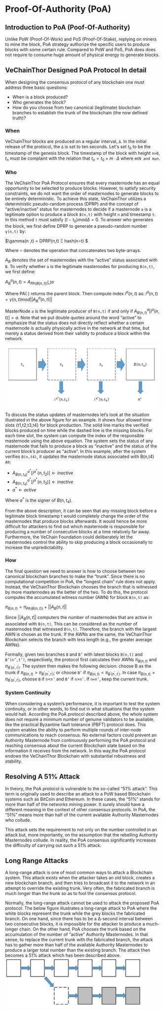 # Proof-Of-Authority (PoA)

## Introduction to PoA (Poof-Of-Authority)
Unlike PoW (Proof-Of-Work) and PoS (Proof-Of-Stake), replying on miners to mine the block, PoA strategy authorize the specific users to produce blocks with some certain rule. Compared to PoW and PoS, PoA does does not require to consume huge amount of physical energy to generate blocks. 

## VeChainThor Designed PoA Protocol In detail
When designing the consensus protocol of any blockchain one must address three basic questions:

* When is a block produced?
* Who generates the block?
* How do you choose from two canonical (legitimate) blockchain branches to establish the trunk of the blockchain (the now defined truth)?

### When

VeChainThor blocks are produced on a regular interval, `Δ`. In the initial release of the protocol, the `Δ` is set to ten seconds. Let's set $t_0$ to be the timestamp of the genesis block. The timestamp of the block with height `n>0`, $t_n$ must be complaint with the relation that $t_n = t_0 + m∙\Delta$ where `m∈N and m≥n`. 


### Who

The VeChainThor PoA Protocol ensures that every masternode has an equal opportunity to be selected to produce blocks. However, to satisfy security constraints, we do not want the order of masternodes to generate blocks to be entirely deterministic. To achieve this state, VeChainThor utilizes a deterministic pseudo-random process (DPRP) and the concept of “active/inactive” status for masternodes to decide if a masternode `a` is a legitimate option to produce a block `B(n,t)` with height `n` and timestamp `t`. In this method `t` must satisfy $(t-t_0) mod Δ = 0$. To answer who generates the block, we first define DPRP to generate a pseudo-random number `γ(n,t)` by:

$\gamma(n ,t) = DPRP(n,t) Ξ hash(n∘t) $

Where ∘ denotes the operation that concatenates two byte-arrays.

$A_B$ denotes the set of masternodes with the “active” status associated with `B`. To verify whether `a` is the legitimate masternodes for producing `B(n,t)`, we first define:

$A^a _B(n,t) = A_ {PA(B(n,t))} \bigcup a$

Where PA(∙) returns the parent block. Then compute index $i^a(n,t)$ as:
$i^a(n,t) = \gamma(n ,t) mod ||A^a _B(n,t)||$ 

MasterNode `a` is the legitimate producer of `B(n,t)` if and only if $A^a _{B(n,t)}[i^a(n,t)]=a$. Note that we put double quotes around the word “active” to emphasize that the status does not directly reflect whether a certain masternode is actually physically active in the network at that time, but merely a status derived from their validity to produce a block within the network.

![Image of DPRP](DPRP.png)


To discuss the status updates of masternodes let’s look at the situation illustrated in the above figure for an example. It shows four allowed time slots {t1,t2,t3,t4} for block production. The solid line marks the verified blocks produced on time while the dashed line is the missing blocks. For each time slot, the system can compute the index of the responsible masternode using the above equation. The system sets the status of any masternode that fails to produce a block as “inactive” and the status of the current block’s producer as “active”. In this example, after the system verifies `B(n,t4)`, it updates the masternode status associated with B(n,t4) as:

* $A^{a^*} _{B(n,t_4)}[i^{a^*}(n,t_2)]\leftarrow inactive$
* $A^{a^*} _{B(n,t_4)}[i^{a^*}(n,t_3)]\leftarrow inactive$
* $a^*\leftarrow active$


Where $a^*$ is the signer of $B(n,t_4)$.

From the above description, it can be seen that any missing block before a legitimate block timestamp t would completely change the order of the masternodes that produce blocks afterwards. It would hence be more difficult for attackers to find out which masternode is responsible for producing a number of consecutive blocks at a time relatively far away. Furthermore, the VeChain Foundation could deliberately let the masternodes control the ability to skip producing a block occasionally to increase the unpredictability.



### How

The final question we need to answer is how to choose between two canonical blockchain branches to make the “trunk”. Since there is no computational competition in PoA, the “longest chain” rule does not apply. Instead, the VeChainThor Blockchain chooses the branch that is witnessed by more masternodes as the better of the two. To do this, the protocol computes the accumulated witness number (AWN) for block `B(n,t)` as:

$\pi_{B(n,t)}=\pi_{PA(B(n,t))}+||A_B(n,t||$

Since $||A_B(n,t||$ computers the number of masternodes that are active in associated with `B(n,t)`, This can be considered as the number of masternodes that witnessed `B(n,t)`. Therefore, the branch with the largest AWN is chosen as the trunk. If the AWNs are the same, the VeChainThor Blockchain selects the branch with less length (e.g., the greater average AWNs).

Formally, given two branches `B` and `B’` with latest blocks `B(n,t)` and `B’(n’,t’)`, respectively, the protocol first calculates their AWNs $\pi_{B(n,t)}$ and $\pi_{B^{'}(n^{'},t^{'})}$. The system then makes the following decision: choose B as the trunk if $\pi_{B(n,t)}>\pi_{B^{'}(n^{'},t^{'})}$; or choose `B’` if $\pi_{B(n,t)}<\pi_{B^{'}(n^{'},t^{'})}$. In case $\pi_{B(n,t)}=\pi_{B^{'}(n^{'},t^{'})}$, choose `B` if `n`<`n’` and `B’` if `n`>`n’`. If `n=n’`, keep the current trunk.



### System Continuity
When considering a system’s performance, it is important to test the system continuity, or in other words, to find out in what situations that the system would halt. According the PoA protocol described above, the whole system does not require a minimum number of genuine validators to be available, like the practical Byzantine fault tolerance (PBFT) protocol does. This system enables the ability to perform multiple rounds of inter-node communications to reach consensus. No external factors could prevent an Authority Masternode from continuously performing the PoA protocol and reaching consensus about the current Blockchain state based on the information it receives from the network. In this way,the PoA protocol endows the VeChainThor Blockchain with substantial robustness and stability.


## Resolving A 51% Attack
In theory, the PoA protocol is vulnerable to the so-called “51% attack”. This term is originally used to describe an attack to a PoW based Blockchain systems such as BitCoin and Ethereum. In these cases, the “51%” stands for more than half of the networks mining power. It surely should have a different meaning in the context of other consensus protocols. In PoA, the “51%” means more than half of the current available Authority Masternodes who collude.

This attack sets the requirement to not only on the number controlled in an attack but, more importantly, on the assumption that the rebelling Authority Masternodes collude. In reality, the PoA consensus significantly increases the difficulty of carrying out such a 51% attack.

## Long Range Attacks
A long-range attack is one of most common ways to attack a Blockchain system. This attack exists when the attacker takes an old block, creates a new blockchain branch, and then tries to broadcast it to the network in an attempt to override the existing trunk. Very often, the fabricated branch is much longer than the trunk so as to fool the consensus protocol.

Normally, the long-range attack cannot be used to attack the proposed PoA protocol. The below figure illustrates a long-range attack to PoA where the white blocks represent the trunk while the grey blocks the fabricated branch. On one hand, since there has to be a ∆-second interval between two consecutive blocks, it is impossible for the attacker to produce a much-longer chain. On the other hand, PoA chooses the trunk based on the accumulation of the number of “active” Authority Masternodes. In that sense, to replace the current trunk with the fabricated branch, the attack has to gather more than half of the available Authority Masternodes to produce a larger total number than the existing branch. The attack then becomes a 51% attack which has been described above.
![Image of Attack](Attack.png)
